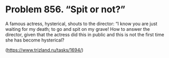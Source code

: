 # Problem 856. “Spit or not?”

A famous actress, hysterical, shouts to the director: “I know you are just waiting for my death; to go and spit on my grave! How to answer the director, given that the actress did this in public and this is not the first time she has become hysterical?

(https://www.trizland.ru/tasks/1694/)